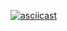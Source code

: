 [![asciicast](https://asciinema.org/a/ZJXZKcYAiapa4HgI706x6rnBx.svg)](https://asciinema.org/a/ZJXZKcYAiapa4HgI706x6rnBx)
